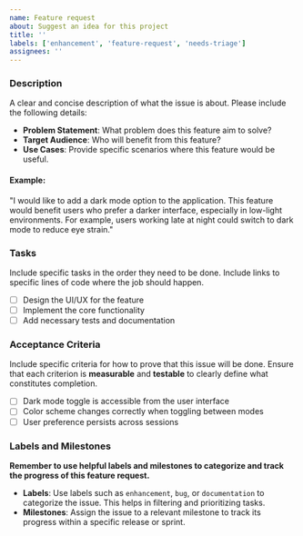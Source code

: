 ```yaml
---
name: Feature request
about: Suggest an idea for this project
title: ''
labels: ['enhancement', 'feature-request', 'needs-triage']
assignees: ''
---
```


### Description

A clear and concise description of what the issue is about. Please include the following details:

- **Problem Statement**: What problem does this feature aim to solve?
- **Target Audience**: Who will benefit from this feature?
- **Use Cases**: Provide specific scenarios where this feature would be useful.

#### Example:

"I would like to add a dark mode option to the application. This feature would benefit users who
prefer a darker interface, especially in low-light environments. For example, users working late
at night could switch to dark mode to reduce eye strain."

### Tasks

Include specific tasks in the order they need to be done. Include links to specific lines of code
where the job should happen.

- [ ] Design the UI/UX for the feature
- [ ] Implement the core functionality
- [ ] Add necessary tests and documentation

### Acceptance Criteria

Include specific criteria for how to prove that this issue will be done.
Ensure that each criterion is **measurable** and **testable** to clearly define what constitutes completion.

- [ ] Dark mode toggle is accessible from the user interface
- [ ] Color scheme changes correctly when toggling between modes
- [ ] User preference persists across sessions

### Labels and Milestones

**Remember to use helpful labels and milestones to categorize and track the progress of this feature
request.**

- **Labels**: Use labels such as `enhancement`, `bug`, or `documentation` to categorize the issue.
  This helps in filtering and prioritizing tasks.
- **Milestones**: Assign the issue to a relevant milestone to track its progress within a specific
  release or sprint.
